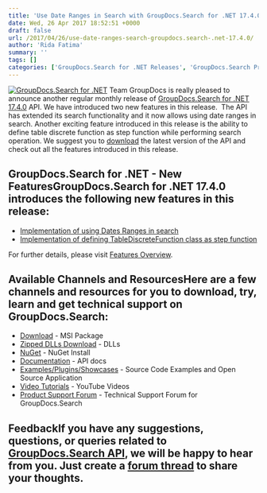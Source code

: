```yaml
---
title: 'Use Date Ranges in Search with GroupDocs.Search for .NET 17.4.0'
date: Wed, 26 Apr 2017 18:52:51 +0000
draft: false
url: /2017/04/26/use-date-ranges-search-groupdocs.search-.net-17.4.0/
author: 'Rida Fatima'
summary: ''
tags: []
categories: ['GroupDocs.Search for .NET Releases', 'GroupDocs.Search Product Family']
---
```


[![GroupDocs.Search for .NET](http://blog.groupdocs.com/wp-content/uploads/sites/4/2017/04/groupdocs-search-net.png)](https://www.groupdocs.com/products/search/net) Team GroupDocs is really pleased to announce another regular monthly release of [GroupDocs.Search for .NET 17.4.0](https://www.groupdocs.com/products/search/net "GroupDocs.Search") API. We have introduced two new features in this release.  The API has extended its search functionality and it now allows using date ranges in search. Another exciting feature introduced in this release is the ability to define table discrete function as step function while performing search operation. We suggest you to [download](https://downloads.groupdocs.com/search/net/new-releases/groupdocs.search-for-.net-17.4.0/) the latest version of the API and check out all the features introduced in this release.

## GroupDocs.Search for .NET - New FeaturesGroupDocs.Search for .NET 17.4.0 introduces the following new features in this release:

*   [Implementation of using Dates Ranges in search](https://docs.groupdocs.com/search/net)
*   [Implementation of defining TableDiscreteFunction class as step function](https://docs.groupdocs.com/search/net)

For further details, please visit [Features Overview](https://www.groupdocs.com/docs/display/searchnet/Features+Overview "feature overview").

## Available Channels and ResourcesHere are a few channels and resources for you to download, try, learn and get technical support on GroupDocs.Search:

*   [Download](https://downloads.groupdocs.com/search/net/ "GroupDocs.Search MSI") - MSI Package
*   [Zipped DLLs Download](https://downloads.groupdocs.com/search/net/new-releases/groupdocs.search-for-.net-17.4.0-(dlls-only)/ "GroupDocs.Search Zipped Dll") - DLLs
*   [NuGet](https://www.nuget.org/packages/groupdocs-search-dotnet/17.4.0 "GroupDocs.Search Nuget Package") - NuGet Install
*   [Documentation](https://docs.groupdocs.com/display/searchnet/Getting+Started) - API docs
*   [Examples/Plugins/Showcases](https://github.com/groupdocs-search/GroupDocs.Search-for-.NET "How to use Search API") - Source Code Examples and Open Source Application
*   [Video Tutorials](https://www.youtube.com/playlist?list=PL25CTxMCj5vMZGPsZX-FCtRM_UBXdLT9h "Search API video Tutorials") - YouTube Videos
*   [Product Support Forum](https://www.groupdocs.com/Community/forums/groupdocs.search-product-family/52/showforum.aspx) - Technical Support Forum for GroupDocs.Search

## FeedbackIf you have any suggestions, questions, or queries related to [GroupDocs.Search API](http://www.groupdocs.com/products/search/net), we will be happy to hear from you. Just create a [forum thread](http://www.groupdocs.com/Community/forums/groupdocs.search-product-family/52/showforum.aspx) to share your thoughts.




